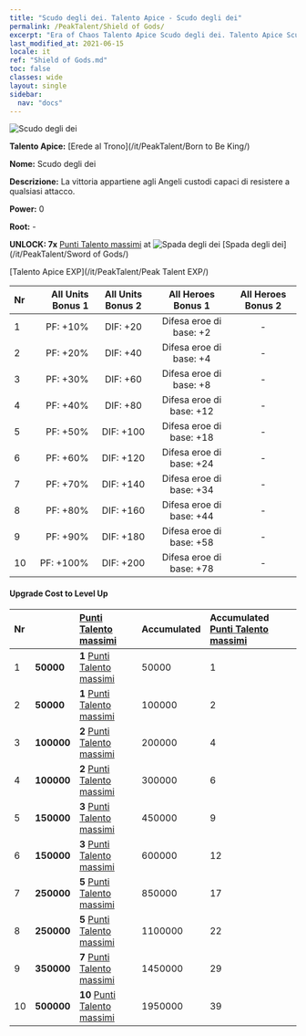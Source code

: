 ```yaml
---
title: "Scudo degli dei. Talento Apice - Scudo degli dei"
permalink: /PeakTalent/Shield of Gods/
excerpt: "Era of Chaos Talento Apice Scudo degli dei. Talento Apice Scudo degli dei. Scudo degli dei"
last_modified_at: 2021-06-15
locale: it
ref: "Shield of Gods.md"
toc: false
classes: wide
layout: single
sidebar:
  nav: "docs"
---
```


  ![Scudo degli dei](/images/pt/talent_4502.png)

  **Talento Apice:** [Erede al Trono](/it/PeakTalent/Born to Be King/)

  **Nome:** Scudo degli dei

  **Descrizione:** La vittoria appartiene agli Angeli custodi capaci di resistere a qualsiasi attacco.

  **Power:** 0

  **Root:** -

  **UNLOCK: 7x** [Punti Talento massimi](/ItemsIT/con_934/) at ![Spada degli dei](/images/pt/talent_4501.png) [Spada degli dei](/it/PeakTalent/Sword of Gods/)

  [Talento Apice EXP](/it/PeakTalent/Peak Talent EXP/)

  | Nr | All Units Bonus 1 | All Units Bonus 2 | All Heroes Bonus 1 | All Heroes Bonus 2 |
  |:---|--------------:|:-------------:|:-------------:|:-------------:|
  | 1 | PF: +10% | DIF: +20 | Difesa eroe di base: +2 | - |
  | 2 | PF: +20% | DIF: +40 | Difesa eroe di base: +4 | - |
  | 3 | PF: +30% | DIF: +60 | Difesa eroe di base: +8 | - |
  | 4 | PF: +40% | DIF: +80 | Difesa eroe di base: +12 | - |
  | 5 | PF: +50% | DIF: +100 | Difesa eroe di base: +18 | - |
  | 6 | PF: +60% | DIF: +120 | Difesa eroe di base: +24 | - |
  | 7 | PF: +70% | DIF: +140 | Difesa eroe di base: +34 | - |
  | 8 | PF: +80% | DIF: +160 | Difesa eroe di base: +44 | - |
  | 9 | PF: +90% | DIF: +180 | Difesa eroe di base: +58 | - |
  | 10 | PF: +100% | DIF: +200 | Difesa eroe di base: +78 | - |


#### Upgrade Cost to Level Up

  | Nr | <i class="fas fa-coins"/> | [Punti Talento massimi](/ItemsIT/con_934/) | Accumulated <i class="fas fa-coins"/> | Accumulated [Punti Talento massimi](/ItemsIT/con_934/) |
  |:---|:--------------|:-------------|:-------------|:-------------|
  | 1 | **50000** | **1** [Punti Talento massimi](/ItemsIT/con_934/) | 50000 | 1 |
  | 2 | **50000** | **1** [Punti Talento massimi](/ItemsIT/con_934/) | 100000 | 2 |
  | 3 | **100000** | **2** [Punti Talento massimi](/ItemsIT/con_934/) | 200000 | 4 |
  | 4 | **100000** | **2** [Punti Talento massimi](/ItemsIT/con_934/) | 300000 | 6 |
  | 5 | **150000** | **3** [Punti Talento massimi](/ItemsIT/con_934/) | 450000 | 9 |
  | 6 | **150000** | **3** [Punti Talento massimi](/ItemsIT/con_934/) | 600000 | 12 |
  | 7 | **250000** | **5** [Punti Talento massimi](/ItemsIT/con_934/) | 850000 | 17 |
  | 8 | **250000** | **5** [Punti Talento massimi](/ItemsIT/con_934/) | 1100000 | 22 |
  | 9 | **350000** | **7** [Punti Talento massimi](/ItemsIT/con_934/) | 1450000 | 29 |
  | 10 | **500000** | **10** [Punti Talento massimi](/ItemsIT/con_934/) | 1950000 | 39 |
